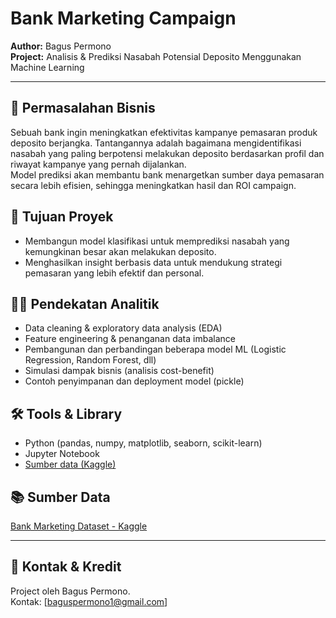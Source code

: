 # Bank Marketing Campaign

**Author:** Bagus Permono  
**Project:** Analisis & Prediksi Nasabah Potensial Deposito Menggunakan Machine Learning

---

## 📌 Permasalahan Bisnis

Sebuah bank ingin meningkatkan efektivitas kampanye pemasaran produk deposito berjangka. Tantangannya adalah bagaimana mengidentifikasi nasabah yang paling berpotensi melakukan deposito berdasarkan profil dan riwayat kampanye yang pernah dijalankan.  
Model prediksi akan membantu bank menargetkan sumber daya pemasaran secara lebih efisien, sehingga meningkatkan hasil dan ROI campaign.

## 🎯 Tujuan Proyek

- Membangun model klasifikasi untuk memprediksi nasabah yang kemungkinan besar akan melakukan deposito.
- Menghasilkan insight berbasis data untuk mendukung strategi pemasaran yang lebih efektif dan personal.

## 🧑‍💻 Pendekatan Analitik

- Data cleaning & exploratory data analysis (EDA)
- Feature engineering & penanganan data imbalance
- Pembangunan dan perbandingan beberapa model ML (Logistic Regression, Random Forest, dll)
- Simulasi dampak bisnis (analisis cost-benefit)
- Contoh penyimpanan dan deployment model (pickle)

## 🛠️ Tools & Library

- Python (pandas, numpy, matplotlib, seaborn, scikit-learn)
- Jupyter Notebook
- [Sumber data (Kaggle)](https://www.kaggle.com/datasets/janiobachmann/bank-marketing-dataset)


## 📚 Sumber Data
[Bank Marketing Dataset - Kaggle](https://www.kaggle.com/datasets/janiobachmann/bank-marketing-dataset)

---

## 📣 Kontak & Kredit

Project oleh Bagus Permono.  
Kontak: [baguspermono1@gmail.com]

